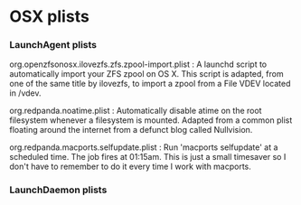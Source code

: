 # OSX plists

### LaunchAgent plists
org.openzfsonosx.ilovezfs.zfs.zpool-import.plist
: A launchd script to automatically import your ZFS zpool on OS X. This script is adapted, from one of the same title by ilovezfs, to import a zpool from a File VDEV located in /vdev. 

org.redpanda.noatime.plist
: Automatically disable atime on the root filesystem whenever a filesystem is mounted. Adapted from a common plist floating around the internet from a defunct blog called Nullvision.

org.redpanda.macports.selfupdate.plist
: Run 'macports selfupdate' at a scheduled time. The job fires at 01:15am. This is just a small timesaver so I don't have to remember to do it every time I work with macports.

### LaunchDaemon plists
